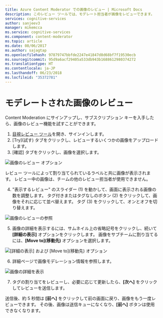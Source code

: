 ```yaml
---
title: Azure Content Moderator での画像のレビュー | Microsoft Docs
description: このレビュー ツールでは、モデレート担当者が画像をレビューできます。
services: cognitive-services
author: sanjeev3
manager: mikemcca
ms.service: cognitive-services
ms.component: content-moderator
ms.topic: article
ms.date: 08/06/2017
ms.author: sajagtap
ms.openlocfilehash: 97879747bbfde2247e41847d8d68bf7f19530ecb
ms.sourcegitcommit: 95d9a6acf29405a533db943b1688612980374272
ms.translationtype: HT
ms.contentlocale: ja-JP
ms.lasthandoff: 06/23/2018
ms.locfileid: "35372781"
---
```

# <a name="review-moderated-images"></a>モデレートされた画像のレビュー

Content Moderation にサインアップし、サブスクリプション キーを入手したら、画像のレビュー機能を試すことができます。

1.  [目視レビュー ツール](https://contentmoderator.cognitive.microsoft.com/)を開き、サインインします。 
2.  [Try]\(試す\) タブをクリックし、レビューするいくつかの画像をアップロードします。
3.  [確認] タブをクリックし、画像を選択します。

  ![画像のレビュー オプション](images/review-images-1.png)

  レビュー ツールによって割り当てられているラベルと共に画像が表示されます。 レビュー中の画像は、チームの他のレビュー担当者が使用できません。

4.  "表示するレビュー" のスライダー (1) を動かして、画面に表示される画像の数を調整します。 タグ付きまたはタグなしのボタン (2) をクリックして、画像をそれに応じて並べ替えます。 タグ (3) をクリックして、オンとオフを切り替えます。

  ![画像のレビューの参照](images/review-images-2.png)
 
5.  画像の詳細を表示するには、サムネイル上の省略記号をクリックし、続いて **[詳細の表示]** オプションをクリックします。 画像をサブチームに割り当てるには、**[Move to]\(移動先\)** オプションを選択します。
 
  ![[詳細の表示] および [Move to]\(移動先\) オプション](images/review-images-3.png)

6. 詳細ページで画像モデレーション情報を参照します。

  ![画像の詳細を表示](images/review-images-4.png)
 
7.  タグの割り当てをレビューし、必要に応じて更新したら、**[次へ]** をクリックしてレビューを送信します。

送信後、約 5 秒間は **[前へ]** をクリックして前の画面に戻り、画像をもう一度レビューできます。 その後、画像は送信キューになくなり、**[前へ]** ボタンは使用できなくなります。
